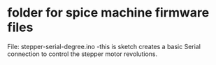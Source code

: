 # folder for spice machine firmware files

File: stepper-serial-degree.ino
-this is sketch creates a basic Serial connection to control the stepper motor revolutions. 


